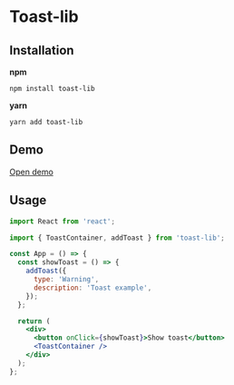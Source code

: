 # Toast-lib

## Installation

**npm**

```
npm install toast-lib
```

**yarn**

```
yarn add toast-lib
```

## Demo

[Open demo](https://6343c0bc7b47cd6de45b2178-kuzlxozduq.chromatic.com/?path=/story/toast-library--toast)

## Usage

```jsx
import React from 'react';

import { ToastContainer, addToast } from 'toast-lib';

const App = () => {
  const showToast = () => {
    addToast({
      type: 'Warning',
      description: 'Toast example',
    });
  };

  return (
    <div>
      <button onClick={showToast}>Show toast</button>
      <ToastContainer />
    </div>
  );
};
```
